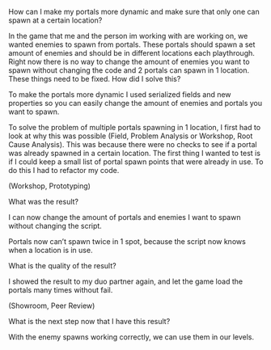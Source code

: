 How can I make my portals more dynamic and make sure that only one can spawn at a certain location?

In the game that me and the person im working with are working on, we wanted enemies to spawn from portals. These portals should spawn a set amount of enemies and should be in different locations each playthrough. Right now there is no way to change the amount of enemies you want to spawn without changing the code and 2 portals can spawn in 1 location. These things need to be fixed.
How did I solve this?

To make the portals more dynamic I used serialized fields and new properties so you can easily change the amount of enemies and portals you want to spawn.

To solve the problem of multiple portals spawning in 1 location, I first had to look at why this was possible (Field, Problem Analysis or Workshop, Root Cause Analysis). This was because there were no checks to see if a portal was already spawned in a certain location. The first thing I wanted to test is if I could keep a small list of portal spawn points that were already in use. To do this I had to refactor my code. 

(Workshop, Prototyping)

What was the result?

I can now change the amount of portals and enemies I want to spawn without changing the script.


Portals now can’t spawn twice in 1 spot, because the script now knows when a location is in use.


What is the quality of the result?

I showed the result to my duo partner again, and let the game load the portals many times without fail.

(Showroom, Peer Review)


What is the next step now that I have this result?

With the enemy spawns working correctly, we can use them in our levels.
